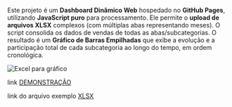 Este projeto é um **Dashboard Dinâmico Web** hospedado no **GitHub Pages**, utilizando **JavaScript puro** para processamento. Ele permite o **upload de arquivos XLSX** complexos (com múltiplas abas representando meses). O script consolida os dados de vendas de todas as abas/subcategorias. O resultado é um **Gráfico de Barras Empilhadas** que exibe a evolução e a participação total de cada subcategoria ao longo do tempo, em ordem cronológica.

![Excel para gráfico](http://rilen.github.io/portfolio_ds/images/gallery/thumbs/01.jpg "Excel para gráfico")

link <a href="https://rilen.github.io/xlsx2chart/" target="_blank">DEMONSTRAÇÃO</a>

link do arquivo exemplo <a href="https://rilen.github.io/xlsx2chart/venda.xlsx" target="_blank">XLSX</a>

